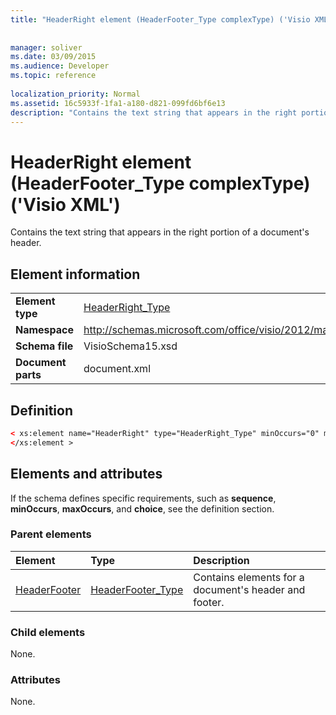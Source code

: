 ```yaml
---
title: "HeaderRight element (HeaderFooter_Type complexType) ('Visio XML')"
 
 
manager: soliver
ms.date: 03/09/2015
ms.audience: Developer
ms.topic: reference
 
localization_priority: Normal
ms.assetid: 16c5933f-1fa1-a180-d821-099fd6bf6e13
description: "Contains the text string that appears in the right portion of a document's header."
---
```


# HeaderRight element (HeaderFooter_Type complexType) ('Visio XML')

Contains the text string that appears in the right portion of a document's header.
  
## Element information

|||
|:-----|:-----|
|**Element type** <br/> |[HeaderRight_Type](headerright_type-complextypevisio-xml.md) <br/> |
|**Namespace** <br/> |http://schemas.microsoft.com/office/visio/2012/main  <br/> |
|**Schema file** <br/> |VisioSchema15.xsd  <br/> |
|**Document parts** <br/> |document.xml  <br/> |
   
## Definition

```XML
< xs:element name="HeaderRight" type="HeaderRight_Type" minOccurs="0" maxOccurs="1" >
</xs:element >
```

## Elements and attributes

If the schema defines specific requirements, such as **sequence**, **minOccurs**, **maxOccurs**, and **choice**, see the definition section. 
  
### Parent elements

|**Element**|**Type**|**Description**|
|:-----|:-----|:-----|
|[HeaderFooter](headerfooter-element-visiodocument_type-complextypevisio-xml.md) <br/> |[HeaderFooter_Type](headerfooter_type-complextypevisio-xml.md) <br/> |Contains elements for a document's header and footer.  <br/> |
   
### Child elements

None.
  
### Attributes

None.
  

